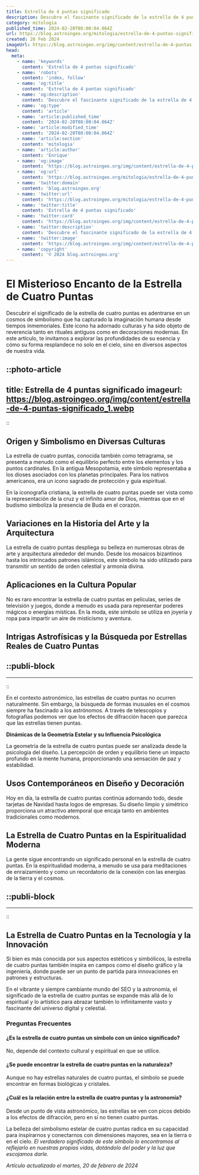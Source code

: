 ```yaml
---
title: Estrella de 4 puntas significado
description: Descubre el fascinante significado de la estrella de 4 puntas y cómo simboliza equilibrio y esperanza en diversas culturas.
category: mitologia
published_time: 2024-02-20T08:00:04.064Z
url: https://blog.astroingeo.org/mitologia/estrella-de-4-puntas-significado
created: 20 Feb 2024
imageUrl: https://blog.astroingeo.org/img/content/estrella-de-4-puntas-significado_1.webp
head:
  meta:
    - name: 'keywords'
      content: 'Estrella de 4 puntas significado'
    - name: 'robots'
      content: 'index, follow'
    - name: 'og:title'
      content: 'Estrella de 4 puntas significado'
    - name: 'og:description'
      content: 'Descubre el fascinante significado de la estrella de 4 puntas y cómo simboliza equilibrio y esperanza en diversas culturas.'
    - name: 'og:type'
      content: 'article'
    - name: 'article:published_time'
      content: '2024-02-20T08:00:04.064Z'
    - name: 'article:modified_time'
      content: '2024-02-20T08:00:04.064Z'
    - name: 'article:section'
      content: 'mitologia'
    - name: 'article:author'
      content: 'Enrique'
    - name: 'og:image'
      content: 'https://blog.astroingeo.org/img/content/estrella-de-4-puntas-significado_1.webp'
    - name: 'og:url'
      content: 'https://blog.astroingeo.org/mitologia/estrella-de-4-puntas-significado'
    - name: 'twitter:domain'
      content: 'blog.astroingeo.org'
    - name: 'twitter:url'
      content: 'https://blog.astroingeo.org/mitologia/estrella-de-4-puntas-significado'
    - name: 'twitter:title'
      content: 'Estrella de 4 puntas significado'
    - name: 'twitter:card'
      content: 'https://blog.astroingeo.org/img/content/estrella-de-4-puntas-significado_1.webp'
    - name: 'twitter:description'
      content: 'Descubre el fascinante significado de la estrella de 4 puntas y cómo simboliza equilibrio y esperanza en diversas culturas.'
    - name: 'twitter:image'
      content: 'https://blog.astroingeo.org/img/content/estrella-de-4-puntas-significado_1.webp'
    - name: 'copyright'
      content: '© 2024 blog.astroingeo.org'
---
```

# El Misterioso Encanto de la Estrella de Cuatro Puntas

Descubrir el significado de la estrella de cuatro puntas es adentrarse en un cosmos de simbolismo que ha capturado la imaginación humana desde tiempos inmemoriales. Este ícono ha adornado culturas y ha sido objeto de reverencia tanto en rituales antiguos como en decoraciones modernas. En este artículo, te invitamos a explorar las profundidades de su esencia y cómo su forma resplandece no solo en el cielo, sino en diversos aspectos de nuestra vida.


::photo-article
---
title: Estrella de 4 puntas significado
imageurl: https://blog.astroingeo.org/img/content/estrella-de-4-puntas-significado_1.webp
---
::



## Origen y Simbolismo en Diversas Culturas

La estrella de cuatro puntas, conocida también como tetragrama, se presenta a menudo como el equilibrio perfecto entre los elementos y los puntos cardinales. En la antigua Mesopotamia, este símbolo representaba a los dioses asociados con los planetas principales. Para los nativos americanos, era un icono sagrado de protección y guía espiritual.

En la iconografía cristiana, la estrella de cuatro puntas puede ser vista como la representación de la cruz y el infinito amor de Dios, mientras que en el budismo simboliza la presencia de Buda en el corazón.

## Variaciones en la Historia del Arte y la Arquitectura

La estrella de cuatro puntas despliega su belleza en numerosas obras de arte y arquitectura alrededor del mundo. Desde los mosaicos bizantinos hasta los intrincados patrones islámicos, este símbolo ha sido utilizado para transmitir un sentido de orden celestial y armonía divina.

## Aplicaciones en la Cultura Popular

No es raro encontrar la estrella de cuatro puntas en películas, series de televisión y juegos, donde a menudo es usada para representar poderes mágicos o energías místicas. En la moda, este símbolo se utiliza en joyería y ropa para impartir un aire de misticismo y aventura.

## Intrigas Astrofísicas y la Búsqueda por Estrellas Reales de Cuatro Puntas


  ::publi-block
  ---
  ---
  ::
  
  

En el contexto astronómico, las estrellas de cuatro puntas no ocurren naturalmente. Sin embargo, la búsqueda de formas inusuales en el cosmos siempre ha fascinado a los astrónomos. A través de telescopios y fotografías podemos ver que los efectos de difracción hacen que parezca que las estrellas tienen puntas.

**Dinámicas de la Geometría Estelar y su Influencia Psicológica**

La geometría de la estrella de cuatro puntas puede ser analizada desde la psicología del diseño. La percepción de orden y equilibrio tiene un impacto profundo en la mente humana, proporcionando una sensación de paz y estabilidad.

## Usos Contemporáneos en Diseño y Decoración

Hoy en día, la estrella de cuatro puntas continúa adornando todo, desde tarjetas de Navidad hasta logos de empresas. Su diseño limpio y simétrico proporciona un atractivo atemporal que encaja tanto en ambientes tradicionales como modernos.

## La Estrella de Cuatro Puntas en la Espiritualidad Moderna

La gente sigue encontrando un significado personal en la estrella de cuatro puntas. En la espiritualidad moderna, a menudo se usa para meditaciones de enraizamiento y como un recordatorio de la conexión con las energías de la tierra y el cosmos.


  ::publi-block
  ---
  ---
  ::
  
  

## La Estrella de Cuatro Puntas en la Tecnología y la Innovación

Si bien es más conocida por sus aspectos estéticos y simbólicos, la estrella de cuatro puntas también inspira en campos como el diseño gráfico y la ingeniería, donde puede ser un punto de partida para innovaciones en patrones y estructuras.

En el vibrante y siempre cambiante mundo del SEO y la astronomía, el significado de la estrella de cuatro puntas se expande más allá de lo espiritual y lo artístico para abrazar también lo infinitamente vasto y fascinante del universo digital y celestial.

### Preguntas Frecuentes

#### ¿Es la estrella de cuatro puntas un símbolo con un único significado?

No, depende del contexto cultural y espiritual en que se utilice.

#### ¿Se puede encontrar la estrella de cuatro puntas en la naturaleza?

Aunque no hay estrellas naturales de cuatro puntas, el símbolo se puede encontrar en formas biológicas y cristales.

#### ¿Cuál es la relación entre la estrella de cuatro puntas y la astronomía?

Desde un punto de vista astronómico, las estrellas se ven con picos debido a los efectos de difracción, pero en sí no tienen cuatro puntas.

La belleza del simbolismo estelar de cuatro puntas radica en su capacidad para inspirarnos y conectarnos con dimensiones mayores, sea en la tierra o en el cielo. *El verdadero significado de este símbolo lo encontramos al reflejarlo en nuestras propias vidas, dotándolo del poder y la luz que escojamos darle.*

_Artículo actualizado el martes, 20 de febrero de 2024_